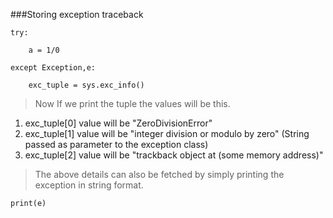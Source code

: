 ###Storing exception traceback
```
try:

    a = 1/0

except Exception,e:

    exc_tuple = sys.exc_info()
```

> Now If we print the tuple the values will be this.

1. exc_tuple[0] value will be "ZeroDivisionError"
2. exc_tuple[1] value will be "integer division or modulo by zero" (String passed as parameter to the exception class)
3. exc_tuple[2] value will be "trackback object at (some memory address)"

> The above details can also be fetched by simply printing the exception in string format.
```
print(e)
```
